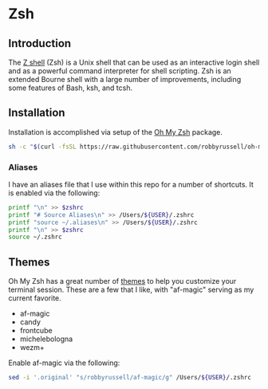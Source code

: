 # Zsh

## Introduction

The [Z shell](https://en.wikipedia.org/wiki/Z_shell) (Zsh) is a Unix shell that can be used as an interactive login shell and as a powerful command interpreter for shell scripting. Zsh is an extended Bourne shell with a large number of improvements, including some features of Bash, ksh, and tcsh.

## Installation

Installation is accomplished via setup of the [Oh My Zsh](https://github.com/robbyrussell/oh-my-zsh) package.

```bash
sh -c "$(curl -fsSL https://raw.githubusercontent.com/robbyrussell/oh-my-zsh/master/tools/install.sh)"
```

### Aliases

I have an aliases file that I use within this repo for a number of shortcuts. It is enabled via the following:

```bash
printf "\n" >> $zshrc
printf "# Source Aliases\n" >> /Users/${USER}/.zshrc
printf "source ~/.aliases\n" >> /Users/${USER}/.zshrc
printf "\n" >> $zshrc
source ~/.zshrc
```

## Themes

Oh My Zsh has a great number of [themes](https://github.com/robbyrussell/oh-my-zsh/wiki/themes) to help you customize your terminal session. These are a few that I like, with "af-magic" serving as my current favorite.

* af-magic
* candy
* frontcube
* michelebologna
* wezm+

Enable af-magic via the following:

```bash
sed -i '.original' "s/robbyrussell/af-magic/g" /Users/${USER}/.zshrc
```
